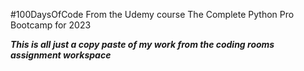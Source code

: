 #100DaysOfCode
From the Udemy course The Complete Python Pro Bootcamp for 2023

***This is all just a copy paste of my work from the coding rooms assignment workspace***
